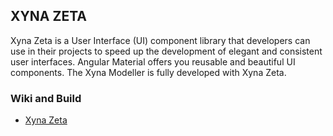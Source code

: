 ## XYNA ZETA

Xyna Zeta is a User Interface (UI) component library that developers can use in their projects to speed up the development of elegant and consistent user interfaces. Angular Material offers you reusable and beautiful UI components. The Xyna Modeller is fully developed with Xyna Zeta.

### Wiki and Build
* [Xyna Zeta](https://github.com/Xyna-GmbH/xyna-zeta/wiki)
